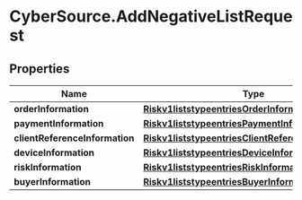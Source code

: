 # CyberSource.AddNegativeListRequest

## Properties
Name | Type | Description | Notes
------------ | ------------- | ------------- | -------------
**orderInformation** | [**Riskv1liststypeentriesOrderInformation**](Riskv1liststypeentriesOrderInformation.md) |  | [optional] 
**paymentInformation** | [**Riskv1liststypeentriesPaymentInformation**](Riskv1liststypeentriesPaymentInformation.md) |  | [optional] 
**clientReferenceInformation** | [**Riskv1liststypeentriesClientReferenceInformation**](Riskv1liststypeentriesClientReferenceInformation.md) |  | [optional] 
**deviceInformation** | [**Riskv1liststypeentriesDeviceInformation**](Riskv1liststypeentriesDeviceInformation.md) |  | [optional] 
**riskInformation** | [**Riskv1liststypeentriesRiskInformation**](Riskv1liststypeentriesRiskInformation.md) |  | [optional] 
**buyerInformation** | [**Riskv1liststypeentriesBuyerInformation**](Riskv1liststypeentriesBuyerInformation.md) |  | [optional] 


